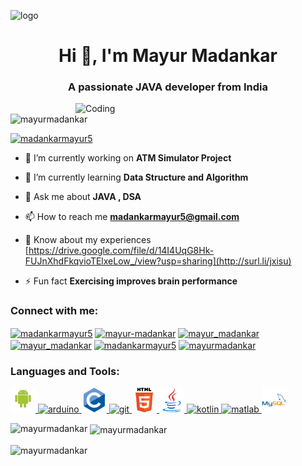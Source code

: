 ![logo](https://1.bp.blogspot.com/-7A4WynwLsMw/XbBpCXG8fHI/AAAAAAAAMt4/uOa1bpLskYgrwGbllhSu2SDj_Mig8SXJQCLcBGAsYHQ/s1600/2000_600px.gif)
<h1 align="center">Hi 👋, I'm Mayur Madankar</h1>
<h3 align="center">A passionate JAVA developer from India</h3>
<img align="right" alt="Coding" width="400" src="https://i.pinimg.com/originals/81/17/8b/81178b47a8598f0c81c4799f2cdd4057.gif">

<p align="left"> <img src="https://komarev.com/ghpvc/?username=mayurmadankar&label=Profile%20views&color=0e75b6&style=flat" alt="mayurmadankar" /> </p>

<p align="left"> <a href="https://twitter.com/madankarmayur5" target="blank"><img src="https://img.shields.io/twitter/follow/madankarmayur5?logo=twitter&style=for-the-badge" alt="madankarmayur5" /></a> </p>

- 🔭 I’m currently working on **ATM Simulator Project**

- 🌱 I’m currently learning **Data Structure and Algorithm**

- 💬 Ask me about **JAVA , DSA**

- 📫 How to reach me **madankarmayur5@gmail.com**

- 📄 Know about my experiences [https://drive.google.com/file/d/14I4UqG8Hk-FUJnXhdFkqvioTElxeLow_/view?usp=sharing](http://surl.li/jxisu)

- ⚡ Fun fact **Exercising improves brain performance**

<h3 align="left">Connect with me:</h3>
<p align="left">
<a href="https://twitter.com/madankarmayur5" target="blank"><img align="center" src="https://raw.githubusercontent.com/rahuldkjain/github-profile-readme-generator/master/src/images/icons/Social/twitter.svg" alt="madankarmayur5" height="30" width="40" /></a>
<a href="https://linkedin.com/in/mayur-madankar" target="blank"><img align="center" src="https://raw.githubusercontent.com/rahuldkjain/github-profile-readme-generator/master/src/images/icons/Social/linked-in-alt.svg" alt="mayur-madankar" height="30" width="40" /></a>
<a href="https://fb.com/mayur_madankar" target="blank"><img align="center" src="https://raw.githubusercontent.com/rahuldkjain/github-profile-readme-generator/master/src/images/icons/Social/facebook.svg" alt="mayur_madankar" height="30" width="40" /></a>
<a href="https://instagram.com/mayur_madankar" target="blank"><img align="center" src="https://raw.githubusercontent.com/rahuldkjain/github-profile-readme-generator/master/src/images/icons/Social/instagram.svg" alt="mayur_madankar" height="30" width="40" /></a>
<a href="https://www.hackerrank.com/madankarmayur5" target="blank"><img align="center" src="https://raw.githubusercontent.com/rahuldkjain/github-profile-readme-generator/master/src/images/icons/Social/hackerrank.svg" alt="madankarmayur5" height="30" width="40" /></a>
<a href="https://www.leetcode.com/mayurmadankar" target="blank"><img align="center" src="https://raw.githubusercontent.com/rahuldkjain/github-profile-readme-generator/master/src/images/icons/Social/leet-code.svg" alt="mayurmadankar" height="30" width="40" /></a>
</p>

<h3 align="left">Languages and Tools:</h3>
<p align="left"> <a href="https://developer.android.com" target="_blank" rel="noreferrer"> <img src="https://raw.githubusercontent.com/devicons/devicon/master/icons/android/android-original-wordmark.svg" alt="android" width="40" height="40"/> </a> <a href="https://www.arduino.cc/" target="_blank" rel="noreferrer"> <img src="https://cdn.worldvectorlogo.com/logos/arduino-1.svg" alt="arduino" width="40" height="40"/> </a> <a href="https://www.cprogramming.com/" target="_blank" rel="noreferrer"> <img src="https://raw.githubusercontent.com/devicons/devicon/master/icons/c/c-original.svg" alt="c" width="40" height="40"/> </a> <a href="https://git-scm.com/" target="_blank" rel="noreferrer"> <img src="https://www.vectorlogo.zone/logos/git-scm/git-scm-icon.svg" alt="git" width="40" height="40"/> </a> <a href="https://www.w3.org/html/" target="_blank" rel="noreferrer"> <img src="https://raw.githubusercontent.com/devicons/devicon/master/icons/html5/html5-original-wordmark.svg" alt="html5" width="40" height="40"/> </a> <a href="https://www.java.com" target="_blank" rel="noreferrer"> <img src="https://raw.githubusercontent.com/devicons/devicon/master/icons/java/java-original.svg" alt="java" width="40" height="40"/> </a> <a href="https://kotlinlang.org" target="_blank" rel="noreferrer"> <img src="https://www.vectorlogo.zone/logos/kotlinlang/kotlinlang-icon.svg" alt="kotlin" width="40" height="40"/> </a> <a href="https://www.mathworks.com/" target="_blank" rel="noreferrer"> <img src="https://upload.wikimedia.org/wikipedia/commons/2/21/Matlab_Logo.png" alt="matlab" width="40" height="40"/> </a> <a href="https://www.mysql.com/" target="_blank" rel="noreferrer"> <img src="https://raw.githubusercontent.com/devicons/devicon/master/icons/mysql/mysql-original-wordmark.svg" alt="mysql" width="40" height="40"/> </a> </p>

<p><img align="left" src="https://github-readme-stats.vercel.app/api/top-langs?username=mayurmadankar&show_icons=true&locale=en&layout=compact" alt="mayurmadankar" /></p>

<p>&nbsp;<img align="center" src="https://github-readme-stats.vercel.app/api?username=mayurmadankar&show_icons=true&locale=en" alt="mayurmadankar" /></p>

<p><img align="center" src="https://github-readme-streak-stats.herokuapp.com/?user=mayurmadankar&" alt="mayurmadankar" /></p>
